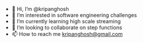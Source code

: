 - 👋 Hi, I’m @kripanghosh
- 👀 I’m interested in software engineering challenges
- 🌱 I’m currently learning high scale streaming
- 💞️ I’m looking to collaborate on step functions
- 📫 How to reach me kripanghosh@gmail.com

<!---
kripanghosh/kripanghosh is a ✨ special ✨ repository because its `README.md` (this file) appears on your GitHub profile.
You can click the Preview link to take a look at your changes.
--->
